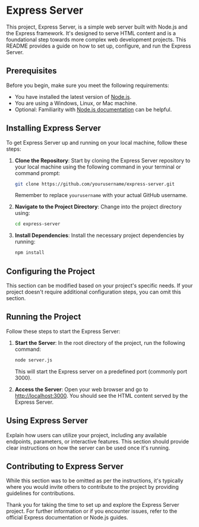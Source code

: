 # Express Server

This project, Express Server, is a simple web server built with Node.js and the Express framework. It's designed to serve HTML content and is a foundational step towards more complex web development projects. This README provides a guide on how to set up, configure, and run the Express Server.

## Prerequisites

Before you begin, make sure you meet the following requirements:

- You have installed the latest version of [Node.js](https://nodejs.org).
- You are using a Windows, Linux, or Mac machine.
- Optional: Familiarity with [Node.js documentation](https://nodejs.org/en/docs/) can be helpful.

## Installing Express Server

To get Express Server up and running on your local machine, follow these steps:

1. **Clone the Repository**: Start by cloning the Express Server repository to your local machine using the following command in your terminal or command prompt:

    ```sh
    git clone https://github.com/yourusername/express-server.git
    ```

    Remember to replace `yourusername` with your actual GitHub username.

2. **Navigate to the Project Directory**: Change into the project directory using:

    ```sh
    cd express-server
    ```

3. **Install Dependencies**: Install the necessary project dependencies by running:

    ```sh
    npm install
    ```

## Configuring the Project

This section can be modified based on your project's specific needs. If your project doesn't require additional configuration steps, you can omit this section.

## Running the Project

Follow these steps to start the Express Server:

1. **Start the Server**: In the root directory of the project, run the following command:

    ```sh
    node server.js
    ```

    This will start the Express server on a predefined port (commonly port 3000).

2. **Access the Server**: Open your web browser and go to [http://localhost:3000](http://localhost:3000). You should see the HTML content served by the Express Server.

## Using Express Server

Explain how users can utilize your project, including any available endpoints, parameters, or interactive features. This section should provide clear instructions on how the server can be used once it's running.

## Contributing to Express Server

While this section was to be omitted as per the instructions, it's typically where you would invite others to contribute to the project by providing guidelines for contributions.

Thank you for taking the time to set up and explore the Express Server project. For further information or if you encounter issues, refer to the official Express documentation or Node.js guides.
